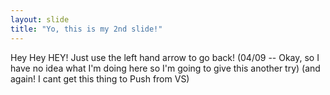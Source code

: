 ```yaml
---
layout: slide
title: "Yo, this is my 2nd slide!"
---
```

Hey Hey HEY!
Just use the left hand arrow to go back!
(04/09 -- Okay, so I have no idea what I'm doing here so I'm going to give this another try)
(and again! I cant get this thing to Push from VS)